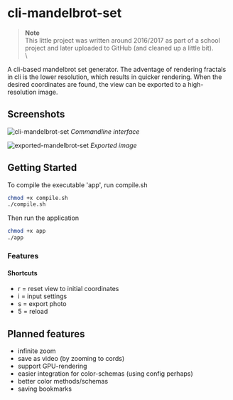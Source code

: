 # cli-mandelbrot-set
> **Note** \
> This little project was written around 2016/2017 as part of a school project and later uploaded to GitHub (and cleaned up a little bit). \
\

A cli-based mandelbrot set generator.
The adventage of rendering fractals in cli is the lower resolution, which results in quicker rendering.
When the desired coordinates are found, the view can be exported to a high-resolution image.


## Screenshots

![cli-mandelbrot-set](https://i.imgur.com/MGhuKRA.png)
_Commandline interface_

![exported-mandelbrot-set](https://i.imgur.com/B0UROKl.png)
_Exported image_

## Getting Started

To compile the executable 'app', run compile.sh
```bash
chmod +x compile.sh
./compile.sh
```

Then run the application
```bash
chmod +x app
./app
```

### Features

#### Shortcuts
 - r = reset view to initial coordinates
 - i = input settings
 - s = export photo
 - 5 = reload



## Planned features
 - infinite zoom
 - save as video (by zooming to cords)
 - support GPU-rendering
 - easier integration for color-schemas (using config perhaps)
 - better color methods/schemas
 - saving bookmarks
